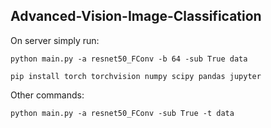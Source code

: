 ## Advanced-Vision-Image-Classification


On server simply run:

```python main.py -a resnet50_FConv -b 64 -sub True data```

```pip install torch torchvision numpy scipy pandas jupyter```

Other commands:

```python main.py -a resnet50_FConv -sub True -t data```
